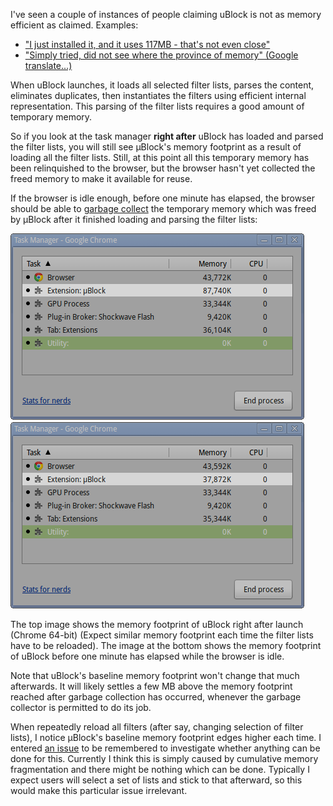 I've seen a couple of instances of people claiming uBlock is not as memory efficient as claimed. Examples:

- ["I just installed it, and it uses 117MB - that's not even close"](http://www.reddit.com/r/chrome/comments/2cpogs/fast_and_light_ad_blocker_for_chrome_%C2%B5block/cjhutwz)
- ["Simply tried, did not see where the province of memory" (Google translate...)](http://bbs.kafan.cn/thread-1762885-1-1.html#pid32323303)

When uBlock launches, it loads all selected filter lists, parses the content, eliminates duplicates, then instantiates the filters using efficient internal representation. This parsing of the filter lists requires a good amount of temporary memory.

So if you look at the task manager **right after** uBlock has loaded and parsed the filter lists, you will still see µBlock's memory footprint as a result of loading all the filter lists. Still, at this point all this temporary memory has been relinquished to the browser, but the browser hasn't yet collected the freed memory to make it available for reuse.

If the browser is idle enough, before one minute has elapsed, the browser should be able to [garbage collect](http://en.wikipedia.org/wiki/Garbage_collection_(computer_science)) the temporary memory which was freed by µBlock after it finished loading and parsing the filter lists:

![uBlock's memory footprint](https://raw.githubusercontent.com/gorhill/uBlock/master/doc/img/mem-footprint-at-launch-time.png)

The top image shows the memory footprint of uBlock right after launch (Chrome 64-bit) (Expect similar memory footprint each time the filter lists have to be reloaded). The image at the bottom shows the memory footprint of uBlock before one minute has elapsed while the browser is idle.

Note that uBlock's baseline memory footprint won't change that much afterwards. It will likely settles a few MB above the memory footprint reached after garbage collection has occurred, whenever the garbage collector is permitted to do its job.

When repeatedly reload all filters (after say, changing selection of filter lists), I notice µBlock's baseline memory footprint edges higher each time. I entered [an issue](https://github.com/gorhill/uBlock/issues/22) to be remembered to investigate whether anything can be done for this. Currently I think this is simply caused by cumulative memory fragmentation and there might be nothing which can be done. Typically I expect users will select a set of lists and stick to that afterward, so this would make this particular issue irrelevant.